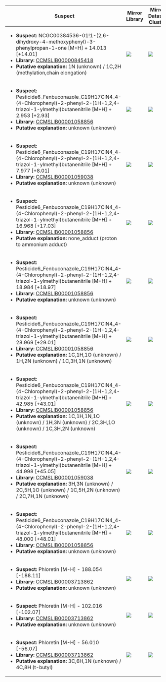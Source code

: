 Suspect | Mirror Library | Mirror Dataset Cluster | Image
--- | --- | --- | ---
<ul><li><b>Suspect:</b> NCGC00384536-01!1-(2,6-dihydroxy-4-methoxyphenyl)-3-phenylpropan-1-one [M+H] +  14.013 [+14.01]</li><li><b>Library:</b> [CCMSLIB00000845418](https://gnps.ucsd.edu/ProteoSAFe/gnpslibraryspectrum.jsp?SpectrumID=CCMSLIB00000845418)</li><li><b>Putative explanation:</b> 1N (unknown) / 1C,2H (methylation,chain elongation)</li></ul> | ![](https://metabolomics-usi.ucsd.edu/svg/mirror?usi1=mzspec:MSV000080492:A8_GA8_01_2688.mzML:scan:455&usi2=mzspec:GNPSLIBRARY:CCMSLIB00000845418&mz_min=50&mz_max=500) | ![](https://metabolomics-usi.ucsd.edu/svg/mirror?usi1=mzspec:MSV000080492:A8_GA8_01_2688.mzML:scan:455&usi2=mzspec:MSV000084314:MSV000080492.mgf:scan:81681&mz_min=50&mz_max=500) | [View USI](https://metabolomics-usi.ucsd.edu/svg/?usi=mzspec:MSV000080492:A8_GA8_01_2688.mzML:scan:455&mz_min=50&mz_max=500)
<ul><li><b>Suspect:</b> Pesticide6_Fenbuconazole_C19H17ClN4_4-(4-Chlorophenyl)-2-phenyl-2-(1H-1,2,4-triazol-1-ylmethyl)butanenitrile [M+H] +   2.953 [+2.93]</li><li><b>Library:</b> [CCMSLIB00001058856](https://gnps.ucsd.edu/ProteoSAFe/gnpslibraryspectrum.jsp?SpectrumID=CCMSLIB00001058856)</li><li><b>Putative explanation:</b> unknown (unknown)</li></ul> | ![](https://metabolomics-usi.ucsd.edu/svg/mirror?usi1=mzspec:MSV000080604:Pesticide_Mix6_pos.mzXML:scan:2221&usi2=mzspec:GNPSLIBRARY:CCMSLIB00001058856&mz_min=50&mz_max=500) | ![](https://metabolomics-usi.ucsd.edu/svg/mirror?usi1=mzspec:MSV000080604:Pesticide_Mix6_pos.mzXML:scan:2221&usi2=mzspec:MSV000084314:MSV000080604.mgf:scan:1132&mz_min=50&mz_max=500) | [View USI](https://metabolomics-usi.ucsd.edu/svg/?usi=mzspec:MSV000080604:Pesticide_Mix6_pos.mzXML:scan:2221&mz_min=50&mz_max=500)
<ul><li><b>Suspect:</b> Pesticide6_Fenbuconazole_C19H17ClN4_4-(4-Chlorophenyl)-2-phenyl-2-(1H-1,2,4-triazol-1-ylmethyl)butanenitrile [M+H] +   7.977 [+8.01]</li><li><b>Library:</b> [CCMSLIB00001059038](https://gnps.ucsd.edu/ProteoSAFe/gnpslibraryspectrum.jsp?SpectrumID=CCMSLIB00001059038)</li><li><b>Putative explanation:</b> unknown (unknown)</li></ul> | ![](https://metabolomics-usi.ucsd.edu/svg/mirror?usi1=mzspec:MSV000080605:Pesticide_mix9_BB1_01_8699.mzXML:scan:487&usi2=mzspec:GNPSLIBRARY:CCMSLIB00001059038&mz_min=50&mz_max=500) | ![](https://metabolomics-usi.ucsd.edu/svg/mirror?usi1=mzspec:MSV000080605:Pesticide_mix9_BB1_01_8699.mzXML:scan:487&usi2=mzspec:MSV000084314:MSV000080605.mgf:scan:573&mz_min=50&mz_max=500) | [View USI](https://metabolomics-usi.ucsd.edu/svg/?usi=mzspec:MSV000080605:Pesticide_mix9_BB1_01_8699.mzXML:scan:487&mz_min=50&mz_max=500)
<ul><li><b>Suspect:</b> Pesticide6_Fenbuconazole_C19H17ClN4_4-(4-Chlorophenyl)-2-phenyl-2-(1H-1,2,4-triazol-1-ylmethyl)butanenitrile [M+H] +  16.968 [+17.03]</li><li><b>Library:</b> [CCMSLIB00001058856](https://gnps.ucsd.edu/ProteoSAFe/gnpslibraryspectrum.jsp?SpectrumID=CCMSLIB00001058856)</li><li><b>Putative explanation:</b> none_adduct (proton to ammonium adduct)</li></ul> | ![](https://metabolomics-usi.ucsd.edu/svg/mirror?usi1=mzspec:MSV000080604:Pesticide_Mix6_pos.mzXML:scan:2056&usi2=mzspec:GNPSLIBRARY:CCMSLIB00001058856&mz_min=50&mz_max=500) | ![](https://metabolomics-usi.ucsd.edu/svg/mirror?usi1=mzspec:MSV000080604:Pesticide_Mix6_pos.mzXML:scan:2056&usi2=mzspec:MSV000084314:MSV000080604.mgf:scan:1132&mz_min=50&mz_max=500) | [View USI](https://metabolomics-usi.ucsd.edu/svg/?usi=mzspec:MSV000080604:Pesticide_Mix6_pos.mzXML:scan:2056&mz_min=50&mz_max=500)
<ul><li><b>Suspect:</b> Pesticide6_Fenbuconazole_C19H17ClN4_4-(4-Chlorophenyl)-2-phenyl-2-(1H-1,2,4-triazol-1-ylmethyl)butanenitrile [M+H] +  18.984 [+18.97]</li><li><b>Library:</b> [CCMSLIB00001058856](https://gnps.ucsd.edu/ProteoSAFe/gnpslibraryspectrum.jsp?SpectrumID=CCMSLIB00001058856)</li><li><b>Putative explanation:</b> unknown (unknown)</li></ul> | ![](https://metabolomics-usi.ucsd.edu/svg/mirror?usi1=mzspec:MSV000080604:Pesticide_Mix6_pos.mzXML:scan:1800&usi2=mzspec:GNPSLIBRARY:CCMSLIB00001058856&mz_min=50&mz_max=500) | ![](https://metabolomics-usi.ucsd.edu/svg/mirror?usi1=mzspec:MSV000080604:Pesticide_Mix6_pos.mzXML:scan:1800&usi2=mzspec:MSV000084314:MSV000080604.mgf:scan:1132&mz_min=50&mz_max=500) | [View USI](https://metabolomics-usi.ucsd.edu/svg/?usi=mzspec:MSV000080604:Pesticide_Mix6_pos.mzXML:scan:1800&mz_min=50&mz_max=500)
<ul><li><b>Suspect:</b> Pesticide6_Fenbuconazole_C19H17ClN4_4-(4-Chlorophenyl)-2-phenyl-2-(1H-1,2,4-triazol-1-ylmethyl)butanenitrile [M+H] +  28.969 [+29.01]</li><li><b>Library:</b> [CCMSLIB00001058856](https://gnps.ucsd.edu/ProteoSAFe/gnpslibraryspectrum.jsp?SpectrumID=CCMSLIB00001058856)</li><li><b>Putative explanation:</b> 1C,1H,1O (unknown) / 1H,2N (unknown) / 1C,3H,1N (unknown)</li></ul> | ![](https://metabolomics-usi.ucsd.edu/svg/mirror?usi1=mzspec:MSV000080604:Pesticide_Mix6_pos.mzXML:scan:1968&usi2=mzspec:GNPSLIBRARY:CCMSLIB00001058856&mz_min=50&mz_max=500) | ![](https://metabolomics-usi.ucsd.edu/svg/mirror?usi1=mzspec:MSV000080604:Pesticide_Mix6_pos.mzXML:scan:1968&usi2=mzspec:MSV000084314:MSV000080604.mgf:scan:1132&mz_min=50&mz_max=500) | [View USI](https://metabolomics-usi.ucsd.edu/svg/?usi=mzspec:MSV000080604:Pesticide_Mix6_pos.mzXML:scan:1968&mz_min=50&mz_max=500)
<ul><li><b>Suspect:</b> Pesticide6_Fenbuconazole_C19H17ClN4_4-(4-Chlorophenyl)-2-phenyl-2-(1H-1,2,4-triazol-1-ylmethyl)butanenitrile [M+H] +  42.985 [+43.01]</li><li><b>Library:</b> [CCMSLIB00001058856](https://gnps.ucsd.edu/ProteoSAFe/gnpslibraryspectrum.jsp?SpectrumID=CCMSLIB00001058856)</li><li><b>Putative explanation:</b> 1C,1H,1N,1O (unknown) / 1H,3N (unknown) / 2C,3H,1O (unknown) / 1C,3H,2N (unknown)</li></ul> | ![](https://metabolomics-usi.ucsd.edu/svg/mirror?usi1=mzspec:MSV000080604:Pesticide_Mix6_pos.mzXML:scan:1764&usi2=mzspec:GNPSLIBRARY:CCMSLIB00001058856&mz_min=50&mz_max=500) | ![](https://metabolomics-usi.ucsd.edu/svg/mirror?usi1=mzspec:MSV000080604:Pesticide_Mix6_pos.mzXML:scan:1764&usi2=mzspec:MSV000084314:MSV000080604.mgf:scan:1132&mz_min=50&mz_max=500) | [View USI](https://metabolomics-usi.ucsd.edu/svg/?usi=mzspec:MSV000080604:Pesticide_Mix6_pos.mzXML:scan:1764&mz_min=50&mz_max=500)
<ul><li><b>Suspect:</b> Pesticide6_Fenbuconazole_C19H17ClN4_4-(4-Chlorophenyl)-2-phenyl-2-(1H-1,2,4-triazol-1-ylmethyl)butanenitrile [M+H] +  44.998 [+45.05]</li><li><b>Library:</b> [CCMSLIB00001059038](https://gnps.ucsd.edu/ProteoSAFe/gnpslibraryspectrum.jsp?SpectrumID=CCMSLIB00001059038)</li><li><b>Putative explanation:</b> 3H,3N (unknown) / 2C,5H,1O (unknown) / 1C,5H,2N (unknown) / 2C,7H,1N (unknown)</li></ul> | ![](https://metabolomics-usi.ucsd.edu/svg/mirror?usi1=mzspec:MSV000080605:Pesticide_mix6_BA6_01_8696.mzXML:scan:457&usi2=mzspec:GNPSLIBRARY:CCMSLIB00001059038&mz_min=50&mz_max=500) | ![](https://metabolomics-usi.ucsd.edu/svg/mirror?usi1=mzspec:MSV000080605:Pesticide_mix6_BA6_01_8696.mzXML:scan:457&usi2=mzspec:MSV000084314:MSV000080605.mgf:scan:573&mz_min=50&mz_max=500) | [View USI](https://metabolomics-usi.ucsd.edu/svg/?usi=mzspec:MSV000080605:Pesticide_mix6_BA6_01_8696.mzXML:scan:457&mz_min=50&mz_max=500)
<ul><li><b>Suspect:</b> Pesticide6_Fenbuconazole_C19H17ClN4_4-(4-Chlorophenyl)-2-phenyl-2-(1H-1,2,4-triazol-1-ylmethyl)butanenitrile [M+H] +  48.000 [+48.01]</li><li><b>Library:</b> [CCMSLIB00001058856](https://gnps.ucsd.edu/ProteoSAFe/gnpslibraryspectrum.jsp?SpectrumID=CCMSLIB00001058856)</li><li><b>Putative explanation:</b> unknown (unknown)</li></ul> | ![](https://metabolomics-usi.ucsd.edu/svg/mirror?usi1=mzspec:MSV000080604:Pesticide_Mix4_pos.mzXML:scan:2096&usi2=mzspec:GNPSLIBRARY:CCMSLIB00001058856&mz_min=50&mz_max=500) | ![](https://metabolomics-usi.ucsd.edu/svg/mirror?usi1=mzspec:MSV000080604:Pesticide_Mix4_pos.mzXML:scan:2096&usi2=mzspec:MSV000084314:MSV000080604.mgf:scan:1132&mz_min=50&mz_max=500) | [View USI](https://metabolomics-usi.ucsd.edu/svg/?usi=mzspec:MSV000080604:Pesticide_Mix4_pos.mzXML:scan:2096&mz_min=50&mz_max=500)
<ul><li><b>Suspect:</b> Phloretin [M-H] - 188.054 [-188.11]</li><li><b>Library:</b> [CCMSLIB00003713862](https://gnps.ucsd.edu/ProteoSAFe/gnpslibraryspectrum.jsp?SpectrumID=CCMSLIB00003713862)</li><li><b>Putative explanation:</b> unknown (unknown)</li></ul> | ![](https://metabolomics-usi.ucsd.edu/svg/mirror?usi1=mzspec:MSV000083300:BP000097017_n.mzML:scan:704&usi2=mzspec:GNPSLIBRARY:CCMSLIB00003713862&mz_min=50&mz_max=500) | ![](https://metabolomics-usi.ucsd.edu/svg/mirror?usi1=mzspec:MSV000083300:BP000097017_n.mzML:scan:704&usi2=mzspec:MSV000084314:MSV000083300.mgf:scan:24157&mz_min=50&mz_max=500) | [View USI](https://metabolomics-usi.ucsd.edu/svg/?usi=mzspec:MSV000083300:BP000097017_n.mzML:scan:704&mz_min=50&mz_max=500)
<ul><li><b>Suspect:</b> Phloretin [M-H] - 102.016 [-102.07]</li><li><b>Library:</b> [CCMSLIB00003713862](https://gnps.ucsd.edu/ProteoSAFe/gnpslibraryspectrum.jsp?SpectrumID=CCMSLIB00003713862)</li><li><b>Putative explanation:</b> unknown (unknown)</li></ul> | ![](https://metabolomics-usi.ucsd.edu/svg/mirror?usi1=mzspec:MSV000083105:rime5941_181101_neg_Cotton_leaves_3_5ul.mzML:scan:3889&usi2=mzspec:GNPSLIBRARY:CCMSLIB00003713862&mz_min=50&mz_max=500) | ![](https://metabolomics-usi.ucsd.edu/svg/mirror?usi1=mzspec:MSV000083105:rime5941_181101_neg_Cotton_leaves_3_5ul.mzML:scan:3889&usi2=mzspec:MSV000084314:MSV000083105.mgf:scan:10865&mz_min=50&mz_max=500) | [View USI](https://metabolomics-usi.ucsd.edu/svg/?usi=mzspec:MSV000083105:rime5941_181101_neg_Cotton_leaves_3_5ul.mzML:scan:3889&mz_min=50&mz_max=500)
<ul><li><b>Suspect:</b> Phloretin [M-H] -  56.010 [-56.07]</li><li><b>Library:</b> [CCMSLIB00003713862](https://gnps.ucsd.edu/ProteoSAFe/gnpslibraryspectrum.jsp?SpectrumID=CCMSLIB00003713862)</li><li><b>Putative explanation:</b> 3C,6H,1N (unknown) / 4C,8H (t-butyl)</li></ul> | ![](https://metabolomics-usi.ucsd.edu/svg/mirror?usi1=mzspec:MSV000083300:BP000097050_n.mzML:scan:590&usi2=mzspec:GNPSLIBRARY:CCMSLIB00003713862&mz_min=50&mz_max=500) | ![](https://metabolomics-usi.ucsd.edu/svg/mirror?usi1=mzspec:MSV000083300:BP000097050_n.mzML:scan:590&usi2=mzspec:MSV000084314:MSV000083300.mgf:scan:24157&mz_min=50&mz_max=500) | [View USI](https://metabolomics-usi.ucsd.edu/svg/?usi=mzspec:MSV000083300:BP000097050_n.mzML:scan:590&mz_min=50&mz_max=500)